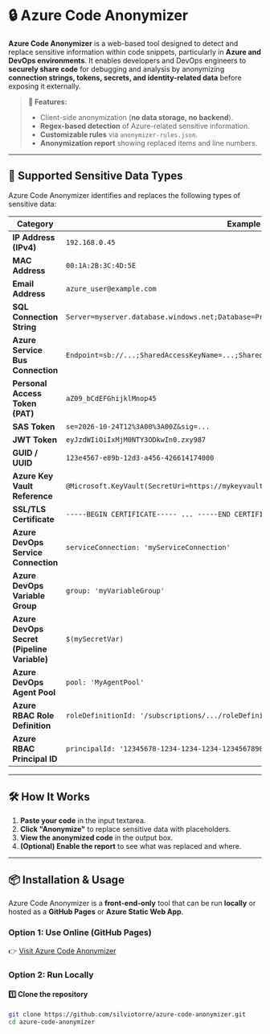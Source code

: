# 🔒 Azure Code Anonymizer

**Azure Code Anonymizer** is a web-based tool designed to detect and replace sensitive information within code snippets, particularly in **Azure and DevOps environments**. It enables developers and DevOps engineers to **securely share code** for debugging and analysis by anonymizing **connection strings, tokens, secrets, and identity-related data** before exposing it externally.

> **🚀 Features:**
> - Client-side anonymization (**no data storage, no backend**).
> - **Regex-based detection** of Azure-related sensitive information.
> - **Customizable rules** via `anonymizer-rules.json`.
> - **Anonymization report** showing replaced items and line numbers.

---

## 📌 **Supported Sensitive Data Types**
Azure Code Anonymizer identifies and replaces the following types of sensitive data:

| **Category**             | **Example Input** | **Anonymized Output** |
|--------------------------|------------------|----------------------|
| **IP Address (IPv4)** | `192.168.0.45` | `__IP_1__` |
| **MAC Address** | `00:1A:2B:3C:4D:5E` | `__MAC_1__` |
| **Email Address** | `azure_user@example.com` | `__EMAIL_1__` |
| **SQL Connection String** | `Server=myserver.database.windows.net;Database=Project1;User Id=someUser;Password=MyPass!;` | `__SQL_CONN_1__` |
| **Azure Service Bus Connection** | `Endpoint=sb://...;SharedAccessKeyName=...;SharedAccessKey=...` | `__SB_CONN_1__` |
| **Personal Access Token (PAT)** | `aZ09_bCdEFGhijklMnop45` | `__PAT_1__` |
| **SAS Token** | `se=2026-10-24T12%3A00%3A00Z&sig=...` | `__SAS_1__` |
| **JWT Token** | `eyJzdWIiOiIxMjM0NTY3ODkwIn0.zxy987` | `__JWT_1__` |
| **GUID / UUID** | `123e4567-e89b-12d3-a456-426614174000` | `__GUID_1__` |
| **Azure Key Vault Reference** | `@Microsoft.KeyVault(SecretUri=https://mykeyvault.vault.azure.net/secrets/dbPassword/abc1234)` | `__KEYVAULT_SECRET_1__` |
| **SSL/TLS Certificate** | `-----BEGIN CERTIFICATE----- ... -----END CERTIFICATE-----` | `__CERT_1__` |
| **Azure DevOps Service Connection** | `serviceConnection: 'myServiceConnection'` | `__SERVICE_CONN_1__` |
| **Azure DevOps Variable Group** | `group: 'myVariableGroup'` | `__VARIABLE_GROUP_1__` |
| **Azure DevOps Secret (Pipeline Variable)** | `$(mySecretVar)` | `__AZDEVOPS_SECRET_1__` |
| **Azure DevOps Agent Pool** | `pool: 'MyAgentPool'` | `__AGENT_POOL_1__` |
| **Azure RBAC Role Definition** | `roleDefinitionId: '/subscriptions/.../roleDefinitions/...'` | `__RBAC_ROLEDEF_1__` |
| **Azure RBAC Principal ID** | `principalId: '12345678-1234-1234-1234-1234567890ab'` | `__RBAC_PRINCIPAL_1__` |

---

## 🛠 **How It Works**
1. **Paste your code** in the input textarea.
2. **Click "Anonymize"** to replace sensitive data with placeholders.
3. **View the anonymized code** in the output box.
4. **(Optional) Enable the report** to see what was replaced and where.

---

## 📦 **Installation & Usage**
Azure Code Anonymizer is a **front-end-only** tool that can be run **locally** or hosted as a **GitHub Pages** or **Azure Static Web App**.

### **Option 1: Use Online (GitHub Pages)**
👉 [Visit Azure Code Anonymizer](https://silviotorre.github.io/azure-code-anonymizer/)

### **Option 2: Run Locally**
#### 1️⃣ Clone the repository
```sh
git clone https://github.com/silviotorre/azure-code-anonymizer.git
cd azure-code-anonymizer

